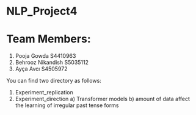 # NLP_Project4

# Team Members:
 1) Pooja Gowda S4410963
 2) Behrooz Nikandish S5035112
 3) Ayça Avcı S4505972


You can find two directory as follows:
1) Experiment_replication
2) Experiment_direction
    a) Transformer models
    b) amount of data affect the learning of irregular past tense forms
